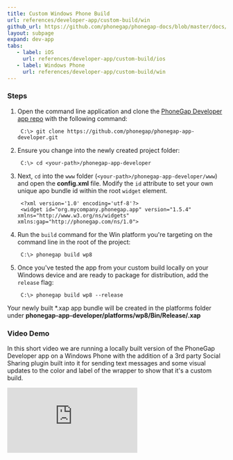 ```yaml
---
title: Custom Windows Phone Build
url: references/developer-app/custom-build/win
github_url: https://github.com/phonegap/phonegap-docs/blob/master/docs/references/developer-app/5-custom-build/win-custom-build.html.md
layout: subpage
expand: dev-app
tabs:
   - label: iOS
     url: references/developer-app/custom-build/ios
   - label: Windows Phone
     url: references/developer-app/custom-build/win
---
```


### Steps
1. Open the command line application and clone the [PhoneGap Developer app repo](https://github.com/phonegap/phonegap-app-developer)
with the following command:

        C:\> git clone https://github.com/phonegap/phonegap-app-developer.git

2. Ensure you change into the newly created project folder:

        C:\> cd <your-path>/phonegap-app-developer

2. Next, `cd` into the `www` folder (`<your-path>/phonegap-app-developer/www`) and open the **config.xml** file.  Modify the `id` attribute
to set your own unique apo bundle id within the root `widget` element.

        <?xml version='1.0' encoding='utf-8'?>
        <widget id="org.mycompany.phonegap.app" version="1.5.4" xmlns="http://www.w3.org/ns/widgets" xmlns:gap="http://phonegap.com/ns/1.0">

3. Run the `build` command for the Win platform you're targeting on the command line in the root of the project:

        C:\> phonegap build wp8

4. Once you've tested the app from your custom build locally on your Windows device and are ready to package for distribution, add the `release` flag:

        C:\> phonegap build wp8 --release

  Your newly built *.xap app bundle will be created in the platforms folder under **phonegap-app-developer/platforms/wp8/Bin/Release/<your-bundle-id>.xap**

### Video Demo
 In this short video we are running a locally built version of the PhoneGap Developer app on a Windows Phone with the addition of a 3rd party Social
 Sharing plugin built into it for sending text messages and some visual updates to the color and label of the wrapper to show that it's a custom build.

<div class="video-wrapper">
  <iframe src="https://www.youtube.com/embed/_IfMzntPAus" frameborder="0" allowfullscreen></iframe>
</div>


